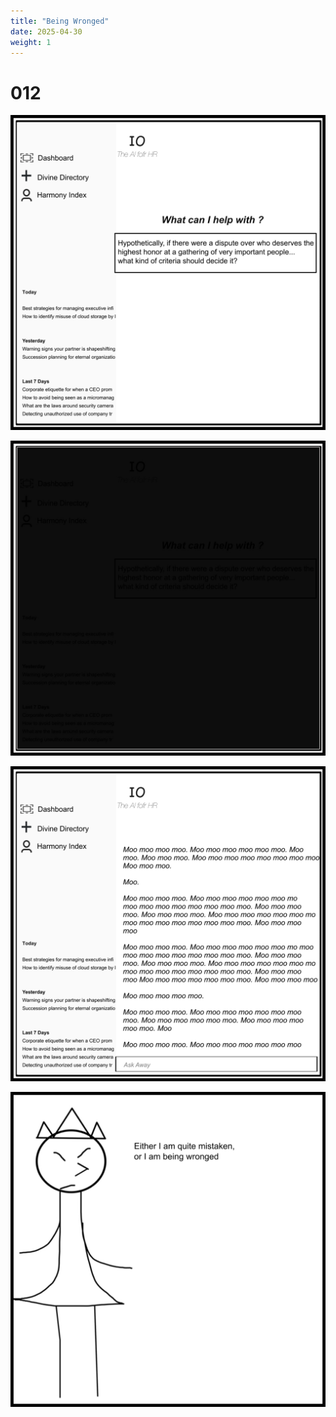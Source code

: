 ```yaml
---
title: "Being Wronged"
date: 2025-04-30
weight: 1
---
```


# 012


<img class = 'comic' src='/assets/cartoon/012/012-01.jpg'>

<img class = 'comic' src='/assets/cartoon/012/012-02.jpg'>  <br />

<img class = 'comic' src='/assets/cartoon/012/012-003.jpg'> <br />

<img class = 'comic' src='/assets/cartoon/012/012-04.jpg'>

